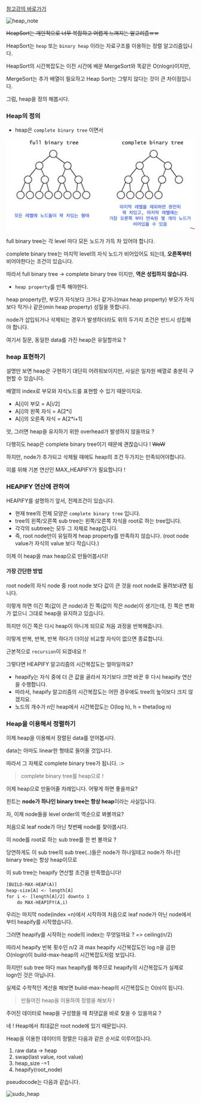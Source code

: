 [참고강의 바로가기](https://bit.ly/2Q1yh1y)

![heap_note](https://bit.ly/2JMofjM)

~~HeapSort는 개인적으로 너무 복잡하고 어렵게 느껴지는 알고리즘ㅠㅠ~~ 

HeapSort는 `heap` 또는 `binary heap` 이라는 자료구조를 이용하는 정렬 알고리즘입니다.

HeapSort의 시간복잡도는 이전 시간에 배운 MergeSort와 똑같은 O(nlogn)이지만,

MergeSort는 추가 배열이 필요하고 Heap Sort는 그렇지 않다는 것이 큰 차이점입니다. 

그럼, heap을 정의 해봅시다. 

### Heap의 정의
- heap은 `complete binary tree` 이면서 

![complete](https://github.com/hobbang2/Algorithm/blob/master/%5B권오흠%5D알고리즘강의/정렬알고리즘/notes/full_complete.JPG)

full binary tree는 각 level 마다 모든 노드가 가득 차 있어야 합니다.

complete binary tree는 마지막 level의 자식 노드가 비어있어도 되는데, **오른쪽부터** 비어야한다는 조건이 있습니다.

따라서 full binary tree -> complete binary tree 이지만, **역은 성립하지 않습니다.**

- `heap property`를 만족 해야한다.

heap property란, 부모가 자식보다 크거나 같거나(max heap property) 부모가 자식보다 작거나 같은(min heap property) 성질을 뜻합니다.

node가 삽입되거나 삭제되는 경우가 발생하더라도 위의 두가지 조건은 반드시 성립해야 합니다.

여기서 질문, 동일한 data를 가진 heap은 유일할까요 ? 

### heap 표현하기
설명만 보면 heap은 구현하기 대단히 어려워보이지만, 사실은 일차원 배열로 충분히 구현할 수 있습니다. 

배열의 index로 부모와 자식노드를 표현할 수 있기 때문이지요.

- A[i]이 부모 = A[i/2]
- A[i]의 왼쪽 자식 = A[2*i]
- A[i]의 오른족 자식 = A[2*i+1]

앗, 그러면 heap을 유지하기 위한 overhead가 발생하지 않을까요 ? 

다행히도 heap은 complete binary tree이기 때문에 괜찮습니다 ! ~~WoW~~

하지만, node가 추가되고 삭제될 때에도 heap의 조건 두가지는 만족되어야합니다. 

이를 위해 기본 연산인 MAX_HEAPIFY가 필요합니다 ! 

### HEAPIFY 연산에 관하여 
HEAPIFY를 설명하기 앞서, 전제조건이 있습니다.
- 현재 tree의 전체 모양은 `complete binary tree` 입니다.
- tree의 왼쪽/오른쪽 sub tree는 왼쪽/오른쪽 자식을 root로 하는 tree입니다.
- 각각의 subtree는 모두 그 자체로 heap입니다.
- 즉, root node만이 유일하게 heap property를 만족하지 않습니다. (root node value가 자식의 value 보다 작습니다.)

이제 이 heap을 max heap으로 만들어봅시다!

#### 가장 간단한 방법
root node의 자식 node 중 root node 보다 값이 큰 것을 root node로 올려보내면 됩니다.

이렇게 하면 이긴 쪽(값이 큰 node)과 진 쪽(값이 작은 node)이 생기는데, 진 쪽은 변화가 없으니 그대로 heap을 유지하고 있습니다.

하지만 이긴 쪽은 다시 heap이 아니게 되므로 처음 과정을 반복해줍니다. 

이렇게 반복, 반복, 반복 하다가 더이상 비교할 자식이 없으면 종료합니다. 

근본적으로 `recursion`이 되겠네요 !!

그렇다면 HEAPIFY 알고리즘의 시간복잡도는 얼마일까요?

- heapify는 자식 중에 더 큰 값을 골라서 자기보다 크면 바꾼 후 다시 heapify 연산을 수행합니다.
- 따라서, heapify 알고리즘의 시간복잡도는 어떤 경우에도 tree의 높이보다 크지 않겠지요.
- 노드의 개수가 n인 heap에서 시간복잡도는 O(log h), h = theta(log n) 

### Heap을 이용해서 정렬하기
이제 heap을 이용해서 정렬된 data를 얻어봅시다. 

data는 아마도 linear한 형태로 들어올 것입니다. 

따라서 그 자체로 complete binary tree가 됩니다. :> 

> complete binary tree를 heap으로 !

이제 heap으로 만들어줄 차례입니다. 어떻게 하면 좋을까요?

힌트는 **node가 하나인 binary tree는 항상 heap**이라는 사실입니다.

자, 이제 node들을 level order의 역순으로 봐볼까요?

처음으로 leaf node가 아닌 첫번째 node를 찾아봅시다. 

이 node를 root로 하는 sub tree를 한 번 볼까요 ? 

당연하게도 이 sub tree의 sub tree(..)들은 node가 하나일테고 node가 하나인 binary tree는 항상 heap이므로 

이 sub tree는 heapify 연산할 조건을 만족했습니다! 

```
[BUILD-MAX-HEAP(A)]
heap-size[A] <- length[A]
for i <- [length[A]/2] downto 1
    do MAX-HEAPIFY(A,i)
```
우리는 마지막 node(index =n)에서 시작하여 처음으로 leaf node가 아닌 node에서부터 heapify를 시작했습니다.

그러면 heapify를 시작하는 node의 index는 무엇일까요 ?  => ceiling(n/2)

따라서 heapify 반복 횟수인 n/2 과 max heapify 시간복잡도인 log n을 곱한 O(nlogn)이 build-max-heap의 시간복잡도처럼 보입니다.

하지만! sub tree 마다 max heapify를 해주므로 heapify의 시간복잡도가 실제로 logn인 것은 아닙니다.

실제로 수학적인 계산을 해보면 build-max-heap의 시간복잡도는 O(n)이 됩니다.

> 만들어진 heap을 이용하여 정렬을 해보자 !

주어진 데이터로 heap을 구성했을 때 최댓값을 바로 찾을 수 있을까요 ? 

네 ! Heap에서 최대값은 root node에 있기 때문입니다. 

Heap을 이용한 데이터의 정렬은 다음과 같은 순서로 이루어집니다. 

1) raw data -> heap
2) swap(last value, root value)
3) heap_size -=1
4) heapify(root_node)

 pseudocode는 다음과 같습니다. 
 
![sudo_heap](https://bit.ly/2LM5NKB)



